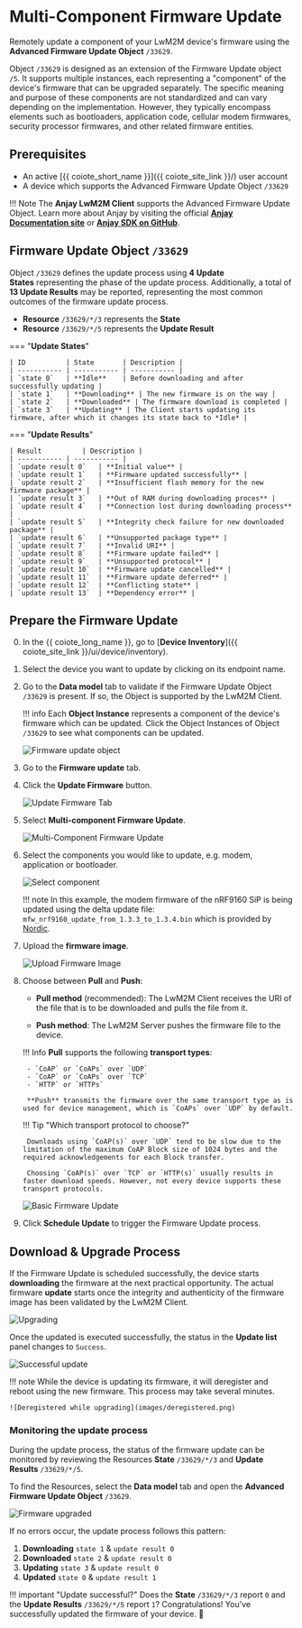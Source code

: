 # Multi-Component Firmware Update

Remotely update a component of your LwM2M device's firmware using the **Advanced Firmware Update Object** `/33629`.

Object `/33629` is designed as an extension of the Firmware Update object `/5`. It supports multiple instances, each representing a "component" of the device's firmware that can be upgraded separately. The specific meaning and purpose of these components are not standardized and can vary depending on the implementation. However, they typically encompass elements such as bootloaders, application code, cellular modem firmwares, security processor firmwares, and other related firmware entities.

## Prerequisites

- An active [{{ coiote_short_name }}]({{ coiote_site_link }}/) user account
- A device which supports the Advanced Firmware Update Object `/33629`

!!! Note
    The **Anjay LwM2M Client** supports the Advanced Firmware Update Object. Learn more about Anjay by visiting the official <a href="https://avsystem.github.io/Anjay-doc/FirmwareUpdateTutorial/FU-AdvancedFirmwareUpdate.html" target="_blank">**Anjay Documentation site**</a> or <a href="https://github.com/AVSystem/Anjay" target="_blank">**Anjay SDK on GitHub**</a>.

## Firmware Update Object `/33629`

Object `/33629` defines the update process using **4 Update States** representing the phase of the update process. Additionally, a total of **13 Update Results** may be reported, representing the most common outcomes of the firmware update process.

* **Resource** `/33629/*/3` represents the **State**
* **Resource** `/33629/*/5` represents the **Update Result**

=== "**Update States**"

    | ID          | State       | Description |
    | ----------- | ----------- | ----------- |
    | `state 0`   | **Idle**    | Before downloading and after successfully updating |
    | `state 1`   | **Downloading** | The new firmware is on the way |
    | `state 2`   | **Downloaded** | The firmware download is completed |
    | `state 3`   | **Updating** | The Client starts updating its firmware, after which it changes its state back to *Idle* |

=== "**Update Results**"

    | Result          | Description |
    | ----------- | ----------- |
    | `update result 0`   | **Initial value** |
    | `update result 1`   | **Firmware updated successfully** |
    | `update result 2`   | **Insufficient flash memory for the new firmware package** |
    | `update result 3`   | **Out of RAM during downloading proces** |
    | `update result 4`   | **Connection lost during downloading process** |
    | `update result 5`   | **Integrity check failure for new downloaded package** |
    | `update result 6`   | **Unsupported package type** |
    | `update result 7`   | **Invalid URI** |
    | `update result 8`   | **Firmware update failed** |
    | `update result 9`   | **Unsupported protocol** |
    | `update result 10`  | **Firmware update cancelled** |
    | `update result 11`  | **Firmware update deferred** |
    | `update result 12`  | **Conflicting state** |
    | `update result 13`  | **Dependency error** |

## Prepare the Firmware Update

0. In the {{ coiote_long_name }}, go to [**Device Inventory**]({{ coiote_site_link }}/ui/device/inventory).

0. Select the device you want to update by clicking on its endpoint name.

0. Go to the **Data model** tab to validate if the Firmware Update Object `/33629` is present. If so, the Object is supported by the LwM2M Client.

    !!! info
        Each **Object Instance** represents a component of the device's firmware which can be updated. Click the Object Instances of Object `/33629` to see what components can be updated.

    ![Firmware update object](images/object-33629-instance0.png)

0. Go to the **Firmware update** tab.

0. Click the **Update Firmware** button.

    ![Update Firmware Tab](images/firmware-update-tab.png)

0. Select **Multi-component Firmware Update**.

    ![Multi-Component Firmware Update](images/multi-component.png)

0. Select the components you would like to update, e.g. modem, application or bootloader.

    ![Select component](images/select-component.png)

    !!! note
        In this example, the modem firmware of the nRF9160 SiP is being updated using the delta update file: `mfw_nrf9160_update_from_1.3.3_to_1.3.4.bin` which is provided by [Nordic](https://www.nordicsemi.com/Products/Development-hardware/nRF9160-DK/Download?lang=en#infotabs).

0. Upload the **firmware image**.

    ![Upload Firmware Image](images/upload.png)

0. Choose between **Pull** and **Push**:

    * **Pull method** (recommended): The LwM2M Client receives the URI of the file that is to be downloaded and pulls the file from it.

    * **Push method**: The LwM2M Server pushes the firmware file to the device.

    !!! Info
        **Pull** supports the following **transport types**:

        - `CoAP` or `CoAPs` over `UDP`
        - `CoAP` or `CoAPs` over `TCP`
        - `HTTP` or `HTTPs`

        **Push** transmits the firmware over the same transport type as is used for device management, which is `CoAPs` over `UDP` by default.

    !!! Tip "Which transport protocol to choose?"

        Downloads using `CoAP(s)` over `UDP` tend to be slow due to the limitation of the maximum CoAP Block size of 1024 bytes and the required acknowledgements for each Block transfer.

        Choosing `CoAP(s)` over `TCP` or `HTTP(s)` usually results in faster download speeds. However, not every device supports these transport protocols.


    ![Basic Firmware Update](images/push-pull.png)


0. Click **Schedule Update** to trigger the Firmware Update process.

## Download & Upgrade Process

If the Firmware Update is scheduled successfully, the device starts **downloading** the firmware at the next practical opportunity. The actual firmware **update** starts once the integrity and authenticity of the firmware image has been validated by the LwM2M Client.

![Upgrading](images/in-progress.png)

Once the updated is executed successfully, the status in the **Update list** panel changes to `Success`.

![Successful update](images/success-multi.png)

!!! note
    While the device is updating its firmware, it will deregister and reboot using the new firmware. This process may take several minutes.

    ![Deregistered while upgrading](images/deregistered.png)

### Monitoring the update process

During the update process, the status of the firmware update can be monitored by reviewing the Resources **State** `/33629/*/3` and **Update Results** `/33629/*/5`.

To find the Resources, select the **Data model** tab and open the **Advanced Firmware Update Object** `/33629`.

![Firmware upgraded](images/object-33629-downloading.png)

If no errors occur, the update process follows this pattern:

1. **Downloading** `state 1` & `update result 0`
2. **Downloaded** `state 2` & `update result 0`
3. **Updating** `state 3` & `update result 0`
4. **Updated** `state 0` & `update result 1`

!!! important "Update successful?"
    Does the **State** `/33629/*/3` report `0` and the **Update Results** `/33629/*/5` report `1`? Congratulations! You've successfully updated the firmware of your device. 🎉
